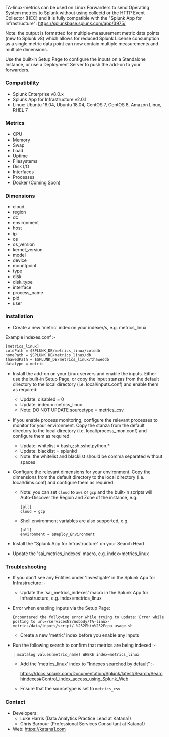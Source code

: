 TA-linux-metrics can be used on Linux Forwarders to send Operating System metrics to Splunk without using collectd or the HTTP Event Collector (HEC) and it is fully compatible with the "Splunk App for Infrastructure":
https://splunkbase.splunk.com/app/3975/

Note: the output is formatted for multiple-measurement metric data points (new to Splunk v8) which allows for reduced Splunk License consumption as a single metric data point can now contain multiple measurements and multiple dimensions.

Use the built-in Setup Page to configure the inputs on a Standalone Instance, or use a Deployment Server to push the add-on to your forwarders.

### Compatibility ###

*   Splunk Enterprise v8.0.x
*   Splunk App for Infrastructure v2.0.1
*   Linux: Ubuntu 16.04, Ubuntu 18.04, CentOS 7, CentOS 8, Amazon Linux, RHEL 7

### Metrics ###

*   CPU
*   Memory
*   Swap
*   Load
*   Uptime
*   Filesystems
*   Disk I/O
*   Interfaces
*   Processes
*   Docker (Coming Soon)

### Dimensions ###

*   cloud
*   region
*   dc
*   environment
*   host
*   ip
*   os
*   os_version
*   kernel_version
*   model
*   device
*   mountpoint
*   type
*   disk
*   disk_type
*   interface
*   process_name
*   pid
*   user

### Installation ###

*   Create a new 'metric' index on your indexer/s, e.g. metrics_linux

Example indexes.conf :-

    [metrics_linux]
    coldPath = $SPLUNK_DB/metrics_linux/colddb
    homePath = $SPLUNK_DB/metrics_linux/db
    thawedPath = $SPLUNK_DB/metrics_linux/thaweddb
    datatype = metric

*   Install the add-on on your Linux servers and enable the inputs. Either use the built-in Setup Page, or copy the input stanzas from the default directory to the local directory (i.e. local/inputs.conf) and enable them as required:
    *   Update: disabled = 0
    *   Update: index = metrics_linux
    *   Note: DO NOT UPDATE sourcetype = metrics_csv

*   If you enable process monitoring, configure the relevant processes to monitor for your environment. Copy the stanza from the default directory to the local directory (i.e. local/process_mon.conf) and configure them as required:
    *   Update: whitelist = bash,zsh,sshd,python.*
    *   Update: blacklist = splunkd
    *   Note: the whitelist and blacklist should be comma separated without spaces

*   Configure the relevant dimensions for your environment. Copy the dimensions from the default directory to the local directory (i.e. local/dims.conf) and configure them as required:
    *   Note: you can set `cloud` to `aws` or `gcp` and the built-in scripts will Auto-Discover the Region and Zone of the instance, e.g.

            [all]
            cloud = gcp
        
    *   Shell environment variables are also supported, e.g.
    
            [all]
            environment = $Deploy_Environment
        
*   Install the "Splunk App for Infrastructure" on your Search Head
*   Update the 'sai_metrics_indexes' macro, e.g. index=metrics_linux

### Troubleshooting ###

*   If you don't see any Entities under 'Investigate' in the Splunk App for Infrastructure :-

    *   Update the 'sai_metrics_indexes' macro in the Splunk App for Infrastructure, e.g. index=metrics_linux

*   Error when enabling inputs via the Setup Page:

        Encountered the following error while trying to update: Error while posting to url=/servicesNS/nobody/TA-linux-metrics/data/inputs/script/.%252Fbin%252Fcpu_usage.sh

    *   Create a new 'metric' index before you enable any inputs

*   Run the following search to confirm that metrics are being indexed :-

        | mcatalog values(metric_name) WHERE index=metrics_linux

    *   Add the 'metrics_linux' index to "Indexes searched by default" :-

        https://docs.splunk.com/Documentation/Splunk/latest/Search/Searchindexes#Control_index_access_using_Splunk_Web

    *   Ensure that the sourcetype is set to `metrics_csv`

### Contact ###

*   Developers:
    *   Luke Harris (Data Analytics Practice Lead at Katana1)
    *   Chris Barbour (Professional Services Consultant at Katana1)
*   Web: https://katana1.com
